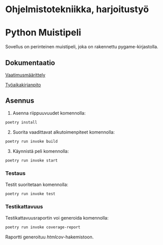 # Ohjelmistotekniikka, harjoitustyö

# Python Muistipeli

Sovellus on perinteinen muistipeli, joka on rakennettu pygame-kirjastolla.

## Dokumentaatio

[Vaatimusmäärittely](https://github.com/VoxBorealis/ot-harjoitustyo/blob/main/dokumentaatio/vaatimusmaarittely.md)

[Työaikakirjanpito](https://github.com/VoxBorealis/ot-harjoitustyo/blob/main/dokumentaatio/tuntikirjanpito.md)

## Asennus

1. Asenna riippuuvuudet komennolla:

```bash
poetry install
```

2. Suorita vaadittavat alkutoimenpiteet komennolla:

```bash
poetry run invoke build
```

3. Käynnistä peli komennolla:

```bash
poetry run invoke start
```

### Testaus

Testit suoritetaan komennolla:

```bash
poetry run invoke test
```

### Testikattavuus

Testikattavuusraportin voi generoida komennolla:

```bash
poetry run invoke coverage-report
```

Raportti generoituu _htmlcov_-hakemistoon.
